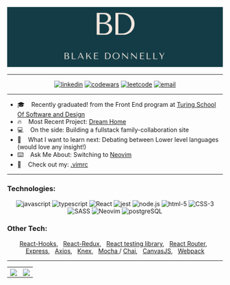 <img alt="banner" src=./assets/newbanner.png>

---

<div align="center">
  <a href="https://www.linkedin.com/in/blake-donnelly/"><img alt="linkedin"  src="https://img.shields.io/badge/-LinkedIn-black.svg?style=for-the-badge&logo=linkedin&colorB=1C5D99"/></a>
  <a href="https://www.codewars.com/users/blakedonn"><img alt="codewars" src="https://img.shields.io/badge/-Codewars-b1361e.svg?style=for-the-badge&logo=codewars&colorB=b1361e" /></a>
  <a href="https://leetcode.com/dunadine/"><img alt="leetcode" src="https://img.shields.io/badge/-LeetCode-black.svg?style=for-the-badge&logo=leetcode&colorB=000000" /></a>
  <a href="mailto:bdonne39@gmail.com"><img alt="email" src="https://img.shields.io/badge/-Email-f2c236.svg?style=for-the-badge&logo=google&colorB=f2c236" /></a>
</div>
                                                                                                                   
---   

- :mortar_board:&nbsp; &nbsp;  Recently graduated! from the Front End program at [Turing School Of Software and Design](https://turing.io/)
- :fire:&nbsp; &nbsp; Most Recent Project: [Dream Home](https://github.com/Dream-Home-PEABOT/FEE_DreamHome)
- :computer:&nbsp; &nbsp; On the side: Building a fullstack family-collaboration site
- :thinking:&nbsp; &nbsp; What I want to learn next: Debating between Lower level languages (would love any insight!)
- :keyboard:&nbsp; &nbsp;  Ask Me About: Switching to [Neovim](https://neovim.io/) 
- :metal:&nbsp; &nbsp; Check out my: [.vimrc](https://github.com/BlakeDonn/dotfiles/blob/master/.vimrc)


---

### Technologies: 
<div align="center">
  <img alt="javascript" src="https://img.shields.io/badge/javascript%20-%23F7DF1E.svg?&style=for-the-badge&logo=javascript&logoColor=%23231123" />
  <img alt="typescript" src="https://img.shields.io/badge/typescript%20-%231572B6.svg?&style=for-the-badge&logo=typescript&logoColor=%23231123" />
  <img alt="React" src="https://img.shields.io/badge/react%20-%2320232a.svg?&style=for-the-badge&logo=react&logoColor=%2361DAFB" />
  <img alt="jest" src="https://img.shields.io/badge/jest%20-%23231123.svg?&style=for-the-badge&logo=jest&logoColor=%23E34F26" />
  <img alt="node.js" src="https://img.shields.io/badge/node.js%20-%2343853D.svg?&style=for-the-badge&logo=node.js&logoColor=white" />
  <img alt="html-5" src="https://img.shields.io/badge/html5%20-%23E34F26.svg?&style=for-the-badge&logo=html5&logoColor=white" />
  <img alt="CSS-3" src="https://img.shields.io/badge/css3%20-%231572B6.svg?&style=for-the-badge&logo=css3&logoColor=white" />
  <img alt="SASS" src="https://img.shields.io/badge/SASS%20-%23CC6699.svg?&style=for-the-badge&logo=Sass&logoColor=%23EFF7FF" />
  <img alt="Neovim" src="https://img.shields.io/badge/NEOVIM%20-%2343853D.svg?&style=for-the-badge&logo=Neovim&logoColor=%23EFF7FF" />
  <img alt="postgreSQL" src="https://img.shields.io/badge/postgreSQL%20-%231572B6.svg?&style=for-the-badge&logo=postgreSQL&logoColor=%2f6792" />
  
</div>

### Other Tech: 
<div align="center">
    <p>
      <a href="https://reactjs.org/docs/hooks-intro.html">React-Hooks</a>, &nbsp; 
      <a href="https://react-redux.js.org/">React-Redux</a>, &nbsp; 
      <a href="https://testing-library.com/docs/react-testing-library/intro/">React testing library</a>,  &nbsp; 
      <a href="https://reactrouter.com/">React Router</a>, &nbsp; 
      <a href="https://www.npmjs.com/package/express">Express</a>,  &nbsp; 
      <a href="https://www.npmjs.com/package/axios">Axios</a>,  &nbsp; 
      <a href="https://knexjs.org/">Knex</a>, &nbsp; 
      <a href="https://www.npmjs.com/package/mocha">Mocha </a>/ 
      <a href="https://www.npmjs.com/package/chai">Chai</a>, &nbsp;  
      <a href="https://www.npmjs.com/package/canvasjs">CanvasJS</a>, &nbsp;  
      <a href="https://www.npmjs.com/package/webpack">Webpack</a> 
  </p>
</div>

---

<div align="center">
<table>
<tr>
<td>
<a>
  <img align="center" width="500px" src="https://wakatime.com/share/@dunadine/60b50f86-745c-47bc-a25a-db644285b883.svg" />
</a>
<td>
<a>
  <img align="center" width="500px" src="https://wakatime.com/share/@dunadine/8ecc93bd-cfe5-4eab-8b35-170f357f26c9.svg" />
</a
</td>
</tr>
</table>
</div>

